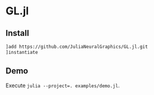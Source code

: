 # GL.jl

## Install

```bash
]add https://github.com/JuliaNeuralGraphics/GL.jl.git
]instantiate
```

## Demo

Execute `julia --project=. examples/demo.jl`.
